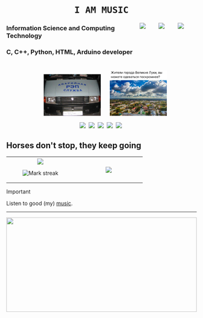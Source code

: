 <div align="center">

# `I AM MUSIC`
<img align="right" src="https://pravo.hse.ru/pubs/share/direct/594283355.png" width="10%"/>
<img align="right" src="https://www.freepnglogos.com/uploads/spotify-logo-png/spotify-icon-marilyn-scott-0.png" width="10%"/>
<img align="right" src="https://i.pinimg.com/originals/46/77/37/4677374ecd7e30c68811186071db1c28.png" width="10%"/>

</div>


<p>
  
### Information Science and Computing Technology 

</p>

### C, C++, Python, HTML, Arduino developer


#

<p align="center">
<img src="rap.jpg" width="30%" hspace=20px/>
<img src="looks.jpg" width="30%" hspace/>
</p>

<p align="center">
  <img src="https://img.shields.io/badge/C++-%2300599C.svg?logo=c%2B%2B&logoColor=white"> 
  <img src="https://img.shields.io/badge/CSS-1572B6?logo=css3&logoColor=fff"> 
  <img src="https://img.shields.io/badge/HTML-%23E34F26.svg?logo=html5&logoColor=white"> 
  <img src="https://img.shields.io/badge/C-00599C?logo=c&logoColor=white"> 
  <img src="https://img.shields.io/badge/Python-3776AB?logo=python&logoColor=fff"> 
</p>

## Horses don't stop, they keep going

<table align="center"><tbody><tr border="none"><td width="30%" align="center">
<img align="center" src="https://readme-stats-fork-mauve.vercel.app/api/?username=VolodyaGG&theme=dark&show_icons=true&count_private=true">

<img alt="Mark streak" src="https://github-readme-streak-stats-five-roan.vercel.app?user=VolodyaGG&theme=dark"></td><td width="30%" align="center">
<img align="center" src="https://readme-stats-fork-mauve.vercel.app/api/top-langs/?username=VolodyaGG&theme=dark&hide_border=false&no-bg=true&no-frame=true&langs_count=6"></td></tr></tbody></table>

> [!IMPORTANT]
> Listen to good (my) [music](https://open.spotify.com/playlist/0FSNgA3RUBhTFlc9mK9xLG?si=xxbkEwRzTRaICodryowCMg).

-----

<picture>
<img src="https://media1.tenor.com/m/0Ts0WuOdIloAAAAC/messi-shirt.gif" width="100%" height="250vw"/>
</picture>




